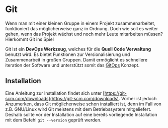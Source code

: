 # Git

Wenn man mit einer kleinen Gruppe in einem Projekt zusammenarbeitet, funktioniert das möglicherweise ganz in Ordnung. Doch wie soll es weiter gehen, wenn das Projekt wächst und noch mehr Leute mitarbeiten müssen? Hierkommt Git ins Spiel

Git ist ein **DevOps Werkzeug**, welches für die **Quell Code Verwaltung** benutzt wird. Es bietet Funktionen zur Versionalisierung und Zusammenarbeit in großen Gruppen. Damit ermöglicht es schnellere iteration der Software und unterstützt somit das [GitOps](../index.md) Konzept.

## Installation

Eine Anleitung zur Installation findet sich unter [https://git-scm.com/downloads](https://git-scm.com/downloads). Vorher ist jedoch Anzumerken, dass Git möglicherweise schon installiert ist, denn im Fall von z.B. GNU/Linux wird Git meistens mit dem Betriebssystem mitgeliefert. Deshalb sollte vor der Installation auf eine bereits vorliegende Installation mit dem Befehl ```git --version``` geprüft werden.
